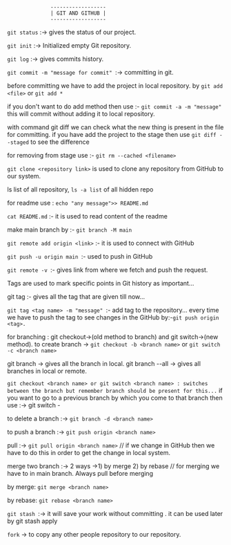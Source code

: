 ```
              ------------------
              | GIT AND GITHUB |
              ------------------
```
```git status``` :-> gives the status of our project.

```git init``` :-> Initialized empty Git repository.

```git log``` :-> gives commits history.

```git commit -m "message for commit" ```:-> committing in git.

before committing we have to add the project in local repository. by ```git add <file>``` or ```git add *```

if you don't want to do add method then use :- ```git commit -a -m "message"``` this will commit without adding it to local repository.

with command git diff we can check what the new thing is present in the file for committing. if you have add the project to the stage then use ```git diff --staged``` to see the difference

for removing from stage use :- ```git rm --cached <filename> ```

```git clone <repository link>``` is used to clone any repository from GitHub to our system.

ls list of all repository, ```ls -a list``` of all hidden repo

for readme use : ```echo "any message">> README.md```

```cat README.md``` :- it is used to read content of the readme

make main branch by :- ```git branch -M main```

```git remote add origin <link>``` :- it is used to connect with GitHub

```git push -u origin main ```:- used to push in GitHub

```git remote -v ```:- gives link from where we fetch and push the request.

Tags are used to mark specific points in Git history as important...

git tag :- gives all the tag that are given till now...

```git tag <tag name> -m "message" ```:- add tag to the repository...
every time we have to push the tag to see changes in the GitHub by:-```git push origin <tag>.```

for branching : git checkout->(old method to branch) and git switch->(new method).
to create branch -> ```git checkout -b <branch name>``` or ```git switch -c <branch name>```

git branch -> gives all the branch in local.
git branch --all -> gives all branches in local or remote.

```git checkout <branch name> or git switch <branch name> : switches between the branch but remember branch should be present for this...```
if you want to go to a previous branch by which you come to that branch then use :-> git switch - 

to delete a branch :-> ```git branch -d <branch name>```

to push a branch :-> ```git push origin <branch name>```

pull :-> ```git pull origin <branch name>``` // if we change in GitHub then we have to do this in order to get the change in local system.

merge two branch :-> 2 ways 
		->1) by merge 
 		2) by rebase  // for merging we have to in main branch. Always pull before merging

by merge:
	```git merge <branch name>```

by rebase:
	```git rebase <branch name>```

```git stash ```:-> it will save your work without committing . it can be used later by git stash apply

```fork``` -> to copy any other people repository to our repository.


